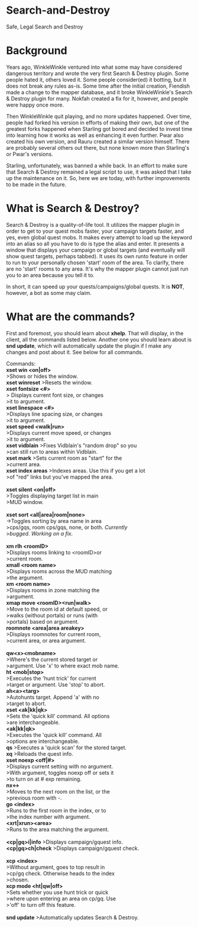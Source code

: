 # Search-and-Destroy
 Safe, Legal Search and Destroy

# Background

Years ago, WinkleWinkle ventured into what some may have considered dangerous territory and wrote the very first Search & Destroy plugin. Some people hated it, others loved it. Some people consider(ed) it botting, but it does not break any rules as-is. Some time after the initial creation, Fiendish made a change to the mapper database, and it broke WinkleWinkle's Search & Destroy plugin for many. Nokfah created a fix for it, however, and people were happy once more.

Then WinkleWinkle quit playing, and no more updates happened. Over time, people had forked his version in efforts of making their own, but one of the greatest forks happened when Starling got bored and decided to invest time into learning how it works as well as enhancing it even further. Pwar also created his own version, and Rauru created a similar version himself. There are probably several others out there, but none known more than Starling's or Pwar's versions.

Starling, unfortunately, was banned a while back. In an effort to make sure that Search & Destroy remained a legal script to use, it was asked that I take up the maintenance on it. So, here we are today, with further improvements to be made in the future.

# What is Search & Destroy?

Search & Destroy is a quality-of-life tool. It utilizes the mapper plugin in order to get to your quest mobs faster, your campaign targets faster, and yes, even global quest mobs. It makes every attempt to load up the keyword into an alias so all you have to do is type the alias and enter. It presents a window that displays your campaign or global targets (and eventually will show quest targets, perhaps tabbed). It uses its own runto feature in order to run to your personally chosen 'start' room of the area. To clarify, there are no 'start' rooms to any area. It's why the mapper plugin cannot just run you to an area because you tell it to.

In short, it can speed up your quests/campaigns/global quests. It is **NOT**, however, a bot as some may claim.

# What are the commands?

First and foremost, you should learn about **xhelp**. That will display, in the client, all the commands listed below. Another one you should learn about is **snd update**, which will automatically update the plugin if I make any changes and post about it. See below for all commands.

Commands:<br>
**xset win &lt;on|off&gt;**<br>
	&gt;Shows or hides the window.<br>
**xset winreset**	&gt;Resets the window.<br>
**xset fontsize &lt;#&gt;**<br>
	&gt; Displays current font size, or changes <br>
	&gt;it to argument.<br>
**xset linespace &lt;#&gt;**<br>
	&gt;Displays line spacing size, or changes<br>
	&gt;it to argument.<br>
**xset speed &lt;walk|run&gt;**<br>
	&gt;Displays current move speed, or changes<br>
	&gt;it to argument.<br>
**xset vidblain**	&gt;Fixes Vidblain's "random drop" so you <br>
	&gt;can still run to areas within Vidblain.<br>
**xset mark**	&gt;Sets current room as "start" for the <br>
	&gt;current area.<br>
**xset index areas**	&gt;Indexes areas. Use this if you get a lot<br>
	&gt;of "red" links but you've mapped the area.<br>
<br>
**xset silent &lt;on|off&gt;**<br>
	&gt;Toggles displaying target list in main<br>
	&gt;MUD window.<br>
<br>
**xset sort &lt;all|area|room|none&gt;**<br>
-&gt;Toggles sorting by area name in area<br>
	&gt;cps/gqs, room cps/gqs, none, or both. *Currently*<br>
	&gt;*bugged. Working on a fix.*<br>
<br>
**xm rlh &lt;roomID&gt;**<br>
	&gt;Displays rooms linking to &lt;roomID&gt;or<br>
	&gt;current room.<br>
**xmall &lt;room name&gt;**<br>
	&gt;Displays rooms across the MUD matching <br>
	&gt;the argument.<br>
**xm &lt;room name&gt;**<br>
	&gt;Displays rooms in zone matching the<br>
	&gt;argument.<br>
**xmap move &lt;roomID&gt;&lt;run|walk&gt;**<br>
&gt;Move to the room id at default speed, or<br>
	&gt;walks (without portals) or runs (with <br>
	&gt;portals) based on argument.<br>
**roomnote &lt;area|area areakey&gt;**<br>
 &gt;Displays roomnotes for current room, <br>
	&gt;current area, or area argument.<br>
<br>
**qw&lt;x&gt;&lt;mobname&gt;**<br>
	&gt;Where's the current stored target or<br>
	&gt;argument. Use 'x' to where exact mob name.<br>
**ht &lt;mob|stop&gt;**<br>
	&gt;Executes the 'hunt trick' for current <br>
	&gt;target or argument. Use 'stop' to abort.<br>
**ah&lt;a&gt;&lt;targ&gt;**<br>
	&gt;Autohunts target. Append 'a' with no <br>
	&gt;target to abort.<br>
**xset &lt;ak|kk|qk&gt;**<br>
	&gt;Sets the 'quick kill' command. All options<br>
	&gt;are interchangeable.<br>
**&lt;ak|kk|qk&gt;**<br>
	&gt;Executes the 'quick kill' command. All <br>
	&gt;options are interchangeable.<br>
**qs**	&gt;Executes a 'quick scan' for the stored target.<br>
**xq**	&gt;Reloads the quest info.<br>
**xset noexp &lt;off|#&gt;**<br>
	&gt;Displays current setting with no argument.<br>
	&gt;With argument, toggles noexp off or sets it<br>
	&gt;to turn on at # exp remaining.<br>
**nx&lt;-&gt;**<br>
	&gt;Moves to the next room on the list, or the <br>
	&gt;previous room with -.<br>
**go &lt;index&gt;**<br>
	&gt;Runs to the first room in the index, or to <br>
	&gt;the index number with argument.<br>
**&lt;xrt|xrun&gt;&lt;area&gt;**<br>
	&gt;Runs to the area matching the argument.<br>
<br>
**&lt;cp|gq&gt;i|info**	&gt;Displays campaign/gquest info.<br>
**&lt;cp|gq&gt;ch|check**	&gt;Displays campaign/gquest check.<br>
<br>
**xcp &lt;index&gt;**<br>
	&gt;Without argument, goes to top result in<br>
	&gt;cp/gq check. Otherwise heads to the index<br>
	&gt;chosen.<br>
**xcp mode &lt;ht|qw|off&gt;**<br>
	&gt;Sets whether you use hunt trick or quick <br>
	&gt;where upon entering an area on cp/gq. Use <br>
	&gt;'off' to turn off this feature.<br>
<br>
**snd update**	&gt;Automatically updates Search & Destroy.<br>